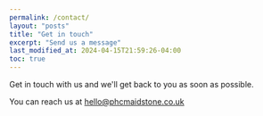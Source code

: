 ```yaml
---
permalink: /contact/
layout: "posts"
title: "Get in touch"
excerpt: "Send us a message"
last_modified_at: 2024-04-15T21:59:26-04:00
toc: true
---
```


Get in touch with us and we'll get back to you as soon as possible.

You can reach us at [hello@phcmaidstone.co.uk](mailto:hello@phcmaidstone.co.uk)